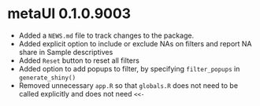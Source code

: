 # metaUI 0.1.0.9003

* Added a `NEWS.md` file to track changes to the package.
* Added explicit option to include or exclude NAs on filters and report NA share in Sample descriptives
* Added `Reset` button to reset all filters
* Added option to add popups to filter, by specifying `filter_popups` in `generate_shiny()`
* Removed unnecessary `app.R` so that `globals.R` does not need to be called explicitly and does not need `<<-`
